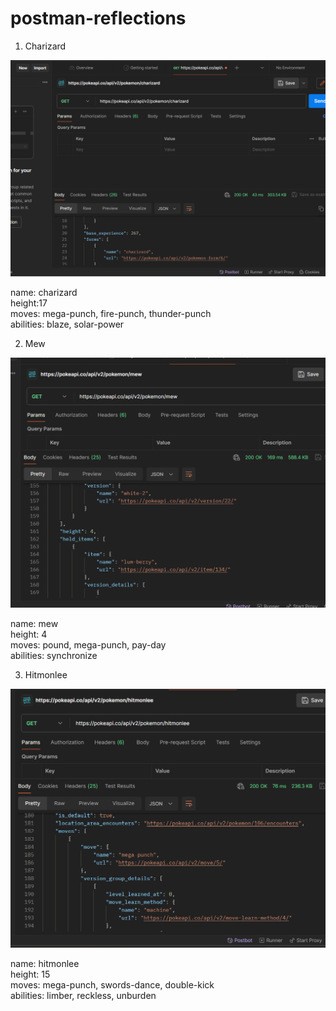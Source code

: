 # postman-reflections

1. Charizard

![charizard](<Screenshot 2024-02-05 214935.png>)

name: charizard  
height:17  
moves: mega-punch, fire-punch, thunder-punch  
abilities: blaze, solar-power  

2. Mew

![Mew](<Screenshot 2024-02-05 215227.png>)

name: mew  
height: 4  
moves: pound, mega-punch, pay-day  
abilities: synchronize  

3. Hitmonlee

![Hitmonlee](<Screenshot 2024-02-05 220026.png>)

name: hitmonlee  
height: 15  
moves: mega-punch, swords-dance, double-kick  
abilities: limber, reckless, unburden  
